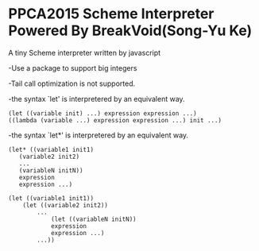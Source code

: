 PPCA2015 Scheme Interpreter Powered By BreakVoid(Song-Yu Ke)
================================================

A tiny Scheme interpreter written by javascript

-Use a package to support big integers

-Tail call optimization is not supported.

-the syntax `let' is interpretered by an equivalent way.

    (let ((variable init) ...) expression expression ...)
    ((lambda (variable ...) expression expression ...) init ...)

-the syntax `let*' is interpretered by an equivalent way.

    (let* ((variable1 init1)
       (variable2 init2)
       ...
       (variableN initN))
       expression
       expression ...)

    (let ((variable1 init1))
    	(let ((variable2 init2))
    		...
    			(let ((variableN initN))
    			expression
    			expression ...)
    		...))